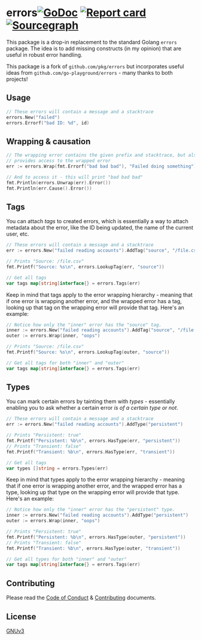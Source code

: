 # errors[![GoDoc](https://godoc.org/github.com/arikkfir/go-errors?status.svg)](http://godoc.org/github.com/arikkfir/go-errors) [![Report card](https://goreportcard.com/badge/github.com/arikkfir/go-errors)](https://goreportcard.com/report/github.com/arikkfir/go-errors) [![Sourcegraph](https://sourcegraph.com/github.com/arikkfir/go-errors/-/badge.svg)](https://sourcegraph.com/github.com/arikkfir/go-errors?badge)

This package is a drop-in replacement to the standard Golang `errors` package. The idea is to add missing constructs (in my opinion) that are useful in robust error handling.

This package is a fork of `github.com/pkg/errors` but incorporates useful ideas from `github.com/go-playground/errors` - many thanks to both projects!

## Usage

```go
// These errors will contain a message and a stacktrace
errors.New("failed")
errors.Errorf("bad ID: %d", id)
```

## Wrapping & causation

```go
// The wrapping error contains the given prefix and stacktrace, but also
// provides access to the wrapped error
err := errors.Wrap(fmt.Errorf("bad bad bad"), "Failed doing something")

// And to access it - this will print "bad bad bad"
fmt.Println(errors.Unwrap(err).Error())
fmt.Println(err.Cause().Error())
```

## Tags

You can attach _tags_ to created errors, which is essentially a way to attach metadata about the error, like the ID being updated, the name of the current user, etc.

```go
// These errors will contain a message and a stacktrace
err := errors.New("failed reading accounts").AddTag("source", "/file.csv")

// Prints "Source: /file.csv"
fmt.Printf("Source: %s\n", errors.LookupTag(err, "source"))

// Get all tags
var tags map[string]interface{} = errors.Tags(err) 
```

Keep in mind that tags apply to the error wrapping hierarchy - meaning that if one error is wrapping another error, and the wrapped error has a tag, looking up that tag on the wrapping error will provide that tag. Here's an example:

```go
// Notice how only the "inner" error has the "source" tag.
inner := errors.New("failed reading accounts").AddTag("source", "/file.csv")
outer := errors.Wrap(inner, "oops")

// Prints "Source: /file.csv"
fmt.Printf("Source: %s\n", errors.LookupTag(outer, "source"))

// Get all tags for both "inner" and "outer"
var tags map[string]interface{} = errors.Tags(err) 
```

## Types

You can mark certain errors by tainting them with _types_ - essentially enabling you to ask whether a certain error _is of a certain type or not_.

```go
// These errors will contain a message and a stacktrace
err := errors.New("failed reading accounts").AddType("persistent")

// Prints "Persistent: true"
fmt.Printf("Persistent: %b\n", errors.HasType(err, "persistent"))
// Prints "Transient: false"
fmt.Printf("Transient: %b\n", errors.HasType(err, "transient"))

// Get all tags
var types []string = errors.Types(err) 
```

Keep in mind that types apply to the error wrapping hierarchy - meaning that if one error is wrapping another error, and the wrapped error has a type, looking up that type on the wrapping error will provide that type. Here's an example:

```go
// Notice how only the "inner" error has the "persistent" type.
inner := errors.New("failed reading accounts").AddType("persistent")
outer := errors.Wrap(inner, "oops")

// Prints "Persistent: true"
fmt.Printf("Persistent: %b\n", errors.HasType(outer, "persistent"))
// Prints "Transient: false"
fmt.Printf("Transient: %b\n", errors.HasType(outer, "transient"))

// Get all types for both "inner" and "outer"
var tags map[string]interface{} = errors.Tags(err) 
```

## Contributing

Please read the [Code of Conduct](./docs/CODE_OF_CONDUCT.md) & [Contributing](./docs/CONTRIBUTING.md) documents.

## License

[GNUv3](./LICENSE)
